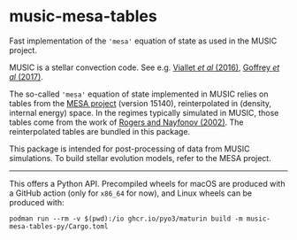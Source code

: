 # music-mesa-tables

Fast implementation of the `'mesa'` equation of state as used in the MUSIC
project.

MUSIC is a stellar convection code. See e.g.
[Viallet _et al_ (2016)](https://doi.org/10.1051/0004-6361/201527339),
[Goffrey _et al_ (2017)](https://doi.org/10.1051/0004-6361/201628960).

The so-called `'mesa'` equation of state implemented in MUSIC relies on tables
from the [MESA project](https://docs.mesastar.org) (version 15140),
reinterpolated in (density, internal energy) space. In the regimes typically
simulated in MUSIC, those tables come from the work of
[Rogers and Nayfonov (2002)](https://doi.org/10.1086/341894).
The reinterpolated tables are bundled in this package.

This package is intended for post-processing of data from MUSIC simulations.
To build stellar evolution models, refer to the MESA project.

---

This offers a Python API.  Precompiled wheels for macOS are produced with a
GitHub action (only for `x86_64` for now), and Linux wheels can be produced
with:

```
podman run --rm -v $(pwd):/io ghcr.io/pyo3/maturin build -m music-mesa-tables-py/Cargo.toml
```
